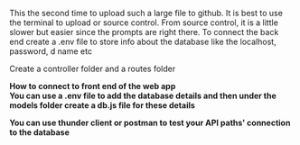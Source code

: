 This the second time to upload such a large file to github. It is best to use the terminal to upload or source control. From source control, it is a little slower but easier since the prompts are right there. 
To connect the back end create a .env file to store info about the database like the localhost, password, d name etc

Create a controller folder and a routes folder 

<b>How to connect to front end of the web app<b><br>
You can use a .env file to add the database details and then under the models folder create a db.js file for these details

You can use thunder client or postman to test your API paths' connection to the database 

 

